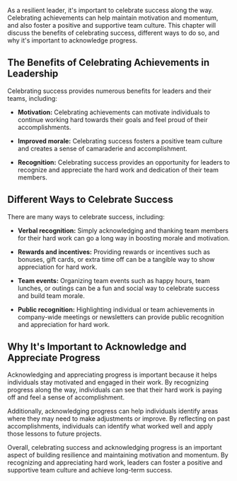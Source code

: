 
As a resilient leader, it's important to celebrate success along the way. Celebrating achievements can help maintain motivation and momentum, and also foster a positive and supportive team culture. This chapter will discuss the benefits of celebrating success, different ways to do so, and why it's important to acknowledge progress.

The Benefits of Celebrating Achievements in Leadership
------------------------------------------------------

Celebrating success provides numerous benefits for leaders and their teams, including:

* **Motivation:** Celebrating achievements can motivate individuals to continue working hard towards their goals and feel proud of their accomplishments.

* **Improved morale:** Celebrating success fosters a positive team culture and creates a sense of camaraderie and accomplishment.

* **Recognition:** Celebrating success provides an opportunity for leaders to recognize and appreciate the hard work and dedication of their team members.

Different Ways to Celebrate Success
-----------------------------------

There are many ways to celebrate success, including:

* **Verbal recognition:** Simply acknowledging and thanking team members for their hard work can go a long way in boosting morale and motivation.

* **Rewards and incentives:** Providing rewards or incentives such as bonuses, gift cards, or extra time off can be a tangible way to show appreciation for hard work.

* **Team events:** Organizing team events such as happy hours, team lunches, or outings can be a fun and social way to celebrate success and build team morale.

* **Public recognition:** Highlighting individual or team achievements in company-wide meetings or newsletters can provide public recognition and appreciation for hard work.

Why It's Important to Acknowledge and Appreciate Progress
---------------------------------------------------------

Acknowledging and appreciating progress is important because it helps individuals stay motivated and engaged in their work. By recognizing progress along the way, individuals can see that their hard work is paying off and feel a sense of accomplishment.

Additionally, acknowledging progress can help individuals identify areas where they may need to make adjustments or improve. By reflecting on past accomplishments, individuals can identify what worked well and apply those lessons to future projects.

Overall, celebrating success and acknowledging progress is an important aspect of building resilience and maintaining motivation and momentum. By recognizing and appreciating hard work, leaders can foster a positive and supportive team culture and achieve long-term success.
